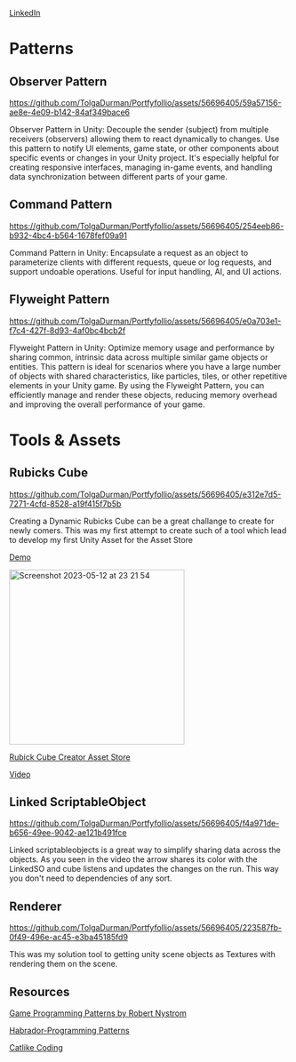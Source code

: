 [LinkedIn]([https://www.linkedin.com/in/tolgadurman/])

# Patterns

## **Observer Pattern**

https://github.com/TolgaDurman/Portfyfollio/assets/56696405/59a57156-ae8e-4e09-b142-84af349bace6


Observer Pattern in Unity: Decouple the sender (subject) from multiple receivers (observers) allowing them to react dynamically to changes. Use this pattern to notify UI elements, game state, or other components about specific events or changes in your Unity project. It's especially helpful for creating responsive interfaces, managing in-game events, and handling data synchronization between different parts of your game.


## **Command Pattern**

https://github.com/TolgaDurman/Portfyfollio/assets/56696405/254eeb86-b932-4bc4-b564-1678fef09a91

Command Pattern in Unity: Encapsulate a request as an object to parameterize clients with different requests, queue or log requests, and support undoable operations. Useful for input handling, AI, and UI actions.


## **Flyweight Pattern**

https://github.com/TolgaDurman/Portfyfollio/assets/56696405/e0a703e1-f7c4-427f-8d93-4af0bc4bcb2f

Flyweight Pattern in Unity: Optimize memory usage and performance by sharing common, intrinsic data across multiple similar game objects or entities. This pattern is ideal for scenarios where you have a large number of objects with shared characteristics, like particles, tiles, or other repetitive elements in your Unity game. By using the Flyweight Pattern, you can efficiently manage and render these objects, reducing memory overhead and improving the overall performance of your game.


# Tools & Assets

## **Rubicks Cube**

https://github.com/TolgaDurman/Portfyfollio/assets/56696405/e312e7d5-7271-4cfd-8528-a19f415f7b5b

Creating a Dynamic Rubicks Cube can be a great challange to create for newly comers. This was my first attempt to create such of a tool which lead to develop my first Unity Asset for the Asset Store 

[Demo](https://tolgadurman.itch.io/rubiks-cube)

<img width="315" alt="Screenshot 2023-05-12 at 23 21 54" src="https://github.com/TolgaDurman/Portfyfollio/assets/56696405/d7910ccc-2362-4285-a4c5-fa48e1e067eb">

[Rubick Cube Creator Asset Store](https://assetstore.unity.com/packages/templates/packs/rubick-cube-creator-254138)

[Video](https://www.youtube.com/watch?v=UtpFlkLpzt4&ab_channel=YourGameDev)

## **Linked ScriptableObject**

https://github.com/TolgaDurman/Portfyfollio/assets/56696405/f4a971de-b656-49ee-9042-ae121b491fce

Linked scriptableobjects is a great way to simplify sharing data across the objects. As you seen in the video the arrow shares its color with the LinkedSO and cube listens and updates the changes on the run. This way you don't need to dependencies of any sort.

## **Renderer**

https://github.com/TolgaDurman/Portfyfollio/assets/56696405/223587fb-0f49-496e-ac45-e3ba45185fd9

This was my solution tool to getting unity scene objects as Textures with rendering them on the scene.


## Resources
[Game Programming Patterns by Robert Nystrom](https://gameprogrammingpatterns.com/contents.html)

[Habrador-Programming Patterns](https://github.com/Habrador/Unity-Programming-Patterns)

[Catlike Coding](https://catlikecoding.com/unity/tutorials/)

